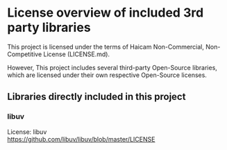 # License overview of included 3rd party libraries

This project is licensed under the terms of Haicam Non-Commercial, Non-Competitive License (LICENSE.md).


However, This project includes several third-party Open-Source libraries, which are licensed under their own respective Open-Source licenses.

## Libraries directly included in this project

### libuv 
License: libuv  
https://github.com/libuv/libuv/blob/master/LICENSE